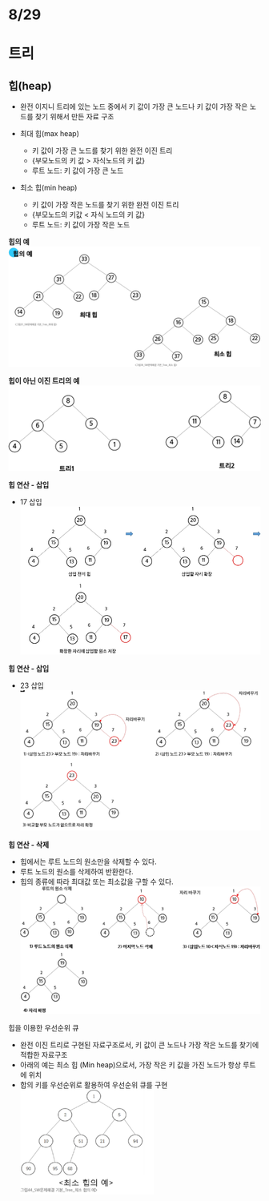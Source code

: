 # 8/29

# 트리

## 힙(heap)
- 완전 이지니 트리에 있는 노드 중에서 키 값이 가장 큰 노드나 키 값이 가장 작은 노드를 찾기 위해서 만든 자료 구조

- 최대 힙(max heap)
  - 키 값이 가장 큰 노드를 찾기 위한 완전 이진 트리
  - {부모노드의 키 값 > 자식노드의 키 값}
  - 루트 노드: 키 값이 가장 큰 노드

- 최소 힙(min heap)
  - 키 값이 가장 작은 노드를 찾기 위한 완전 이진 트리
  - {부모노드의 키값 < 자식 노드의 키 값}
  -  루트 노드: 키 값이 가장 작은 노드

**힙의 예**\
![alt text](<images/스크린샷 2025-08-29 084704.png>)

**힙이 아닌 이진 트리의 예**\
![alt text](<images/스크린샷 2025-08-29 084859.png>)

**힙 연산 - 삽입**
- 17 삽입\
![alt text](<images/스크린샷 2025-08-29 085239.png>)

**힙 연산 - 삽입**
- 23 삽입\
![alt text](<images/스크린샷 2025-08-29 085318.png>)

**힙 연산 - 삭제**
- 힙에서는 루트 노드의 원소만을 삭제할 수 있다.
- 루트 노드의 원소를 삭제하여 반환한다.
- 힙의 종류에 따라 최대값 또는 최소값을 구할 수 있다.\
![alt text](<images/스크린샷 2025-08-29 085434.png>)

힙을 이용한 우선순위 큐
- 완전 이진 트리로 구현된 자료구조로서, 키 값이 큰 노드나 가장 작은 노드를 찾기에 적합한 자료구조
- 아래의 예는 최소 힙 (Min heap)으로서, 가장 작은 키 값을 가진 노드가 항상 루트에 위치
- 합의 키를 우선순위로 활용하여 우선순위 큐를 구현\
![alt text](<images/스크린샷 2025-08-29 085552.png>)
